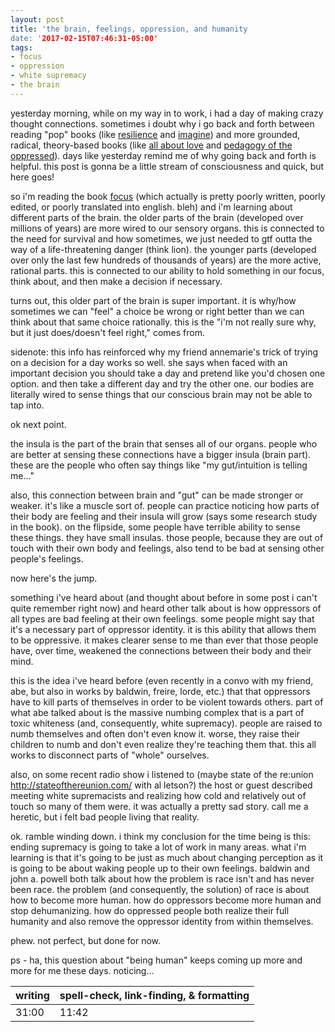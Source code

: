```yaml
---
layout: post
title: 'the brain, feelings, oppression, and humanity
date: '2017-02-15T07:46:31-05:00'
tags:
- focus
- oppression
- white supremacy
- the brain
---
```


yesterday morning, while on my way in to work, i had a day of making crazy thought connections. sometimes i doubt why i go back and forth between reading "pop" books (like [resilience](http://resiliencethebook.com/) and [imagine](https://www.goodreads.com/book/show/12987640-imagine)) and more grounded, radical, theory-based books (like [all about love](https://www.goodreads.com/book/show/17607.All_About_Love) and [pedagogy of the oppressed](https://www.goodreads.com/book/show/72657.Pedagogy_of_the_Oppressed)). days like yesterday remind me of why going back and forth is helpful. this post is gonna be a little stream of consciousness and quick, but here goes!

so i'm reading the book [focus](https://www.goodreads.com/book/show/17349126-focus) (which actually is pretty poorly written, poorly edited, or poorly translated into english. bleh) and i'm learning about different parts of the brain. the older parts of the brain (developed over millions of years) are more wired to our sensory organs. this is connected to the need for survival and how sometimes, we just needed to gtf outta the way of a life-threatening danger (think lion). the younger parts (developed over only the last few hundreds of thousands of years) are the more active, rational parts. this is connected to our ability to hold something in our focus, think about, and then make a decision if necessary. 

turns out, this older part of the brain is super important. it is why/how sometimes we can "feel" a choice be wrong or right better than we can think about that same choice rationally. this is the "i'm not really sure why, but it just does/doesn't feel right," comes from.

sidenote: this info has reinforced why my friend annemarie's trick of trying on a decision for a day works so well. she says when faced with an important decision you should take a day and pretend like you'd chosen one option. and then take a different day and try the other one. our bodies are literally wired to sense things that our conscious brain may not be able to tap into. 

ok next point. 

the insula is the part of the brain that senses all of our organs. people who are better at sensing these connections have a bigger insula (brain part). these are the people who often say things like "my gut/intuition is telling me..." 

also, this connection between brain and "gut" can be made stronger or weaker. it's like a muscle sort of. people can practice noticing how parts of their body are feeling and their insula will grow (says some research study in the book). on the flipside, some people have terrible ability to sense these things. they have small insulas. those people, because they are out of touch with their own body and feelings, also tend to be bad at sensing other people's feelings. 

now here's the jump. 

something i've heard about (and thought about before in some post i can't quite remember right now) and heard other talk about is how oppressors of all types are bad feeling at their own feelings. some people might say that it's a necessary part of oppressor identity. it is this ability that allows them to be oppressive. it makes clearer sense to me than ever that those people have, over time, weakened the connections between their body and their mind. 

this is the idea i've heard before (even recently in a convo with my friend, abe, but also in works by baldwin, freire, lorde, etc.) that that oppressors have to kill parts of themselves in order to be violent towards others. part of what abe talked about is the massive numbing complex that is a part of toxic whiteness (and, consequently, white supremacy). people are raised to numb themselves and often don't even know it. worse, they raise their children to numb and don't even realize they're teaching them that. this all works to disconnect parts of "whole" ourselves.

also, on some recent radio show i listened to (maybe state of the re:union http://stateofthereunion.com/ with al letson?) the host or guest described meeting white supremacists and realizing how cold and relatively out of touch so many of them were. it was actually a pretty sad story. call me a heretic, but i felt bad people living that reality.

ok. ramble winding down. i think my conclusion for the time being is this: ending supremacy is going to take a lot of work in many areas. what i'm learning is that it's going to be just as much about changing perception as it is going to be about waking people up to their own feelings. baldwin and john a. powell both talk about how the problem is race isn't and has never been race. the problem (and consequently, the solution) of race is about how to become more human. how do oppressors become more human and stop dehumanizing. how do oppressed people both realize their full humanity and also remove the oppressor identity from within themselves. 

phew. not perfect, but done for now.

ps - ha, this question about "being human" keeps coming up more and more for me these days. noticing...

<table>
	<thead>
		<tr>
			<th>writing</th>
			<th>spell-check, link-finding, & formatting</th>
		</tr>
	</thead>
	<tbody>
		<tr>
			<td>31:00</td>
			<td>11:42</td>
		</tr>
	</tbody>
</table>